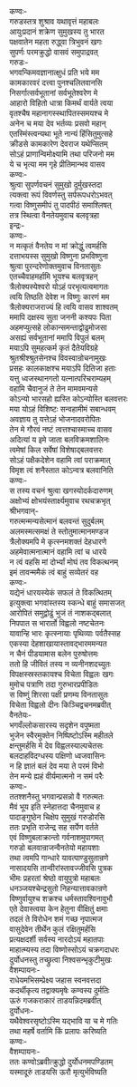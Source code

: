 कण्वः-  
गरुडस्तत्र शुश्राव यथावृत्तं महाबलः  
आयुःप्रदानं शक्रेण सुमुखस्य तु भारत  
पक्षवातेन महता रुद्ध्वा त्रिभुवनं खगः  
सुपर्णः परमक्रुद्धो वासवं समुपाद्रवत्  
गरुडः-  
भगवन्किमवज्ञानात्क्षुधं प्रति भये मम  
कामकारवरं दत्त्वा पुनश्चलितवानसि  
निसर्गात्सर्वभूतानां सर्वभूतेश्वरेण मे  
आहारो विहितो धात्रा किमर्थं वार्यते त्वया  
वृतश्चैष महानागस्स्थापितस्समयश्च मे  
अनेन च मया देव भर्तव्यः प्रसवो महान्  
एतस्मिंस्त्वन्यथा भूते नान्यं हिंसितुमुत्सहे  
क्रीडसे कामकारेण देवराज यथेप्सितम्  
सोऽहं प्राणान्विमोक्ष्यामि तथा परिजनो मम  
ये च भृत्या मम गृहे प्रीतिमान्भव वासव  
कण्वः-  
श्रुत्वा सुपर्णवचनं सुमुखो दुर्मुखस्तदा  
त्यक्त्वा रूपं विवर्णस्तु सर्परूपधरोऽभवत्  
गत्वा विष्णुसमीपं तु पादपीठं समाश्लिषत्  
तत्र स्थित्वा वैनतेयमुवाच बलवृत्रहा  
इन्द्रः-  
कण्वः-  
न मत्कृतं वैनतेय न मां क्रोद्धुं त्वमर्हसि  
दत्ताभयस्स सुमुखो विष्णुना प्रभविष्णुना  
श्रुत्वा पुरन्दरेणोक्तमुवाच विनतासुतः  
एतच्चैवाहमर्हामि भूयश्च बलवृत्रहन्  
त्रैलोक्यस्येश्वरो योऽहं परभृत्यत्वमागतः  
त्वयि तिष्ठति देवेश न विष्णुः कारणं मम  
त्रैलोक्यराजराज्यं हि त्वयि वासव शाश्वतम्  
ममापि दक्षस्य सुता जननी कश्यपः पिता  
अहमप्युत्सहे लोकान्समन्ताद्वोढुमोजसा  
असह्यं सर्वभूतानां ममापि विपुलं बलम्  
मयाऽपि सुमहत्कर्म कृतं दैतेयविग्रहे  
श्रुतश्रीश्श्रुतसेनश्च विवस्वान्रोचनामुखः  
प्रसहः कालकाक्षश्च मयाऽपि दितिजा हताः  
यत्तु ध्वजस्थानगतो यत्नात्परिचराम्यहम्  
वहामि चैवानुजं ते तेन मामवमन्यसे  
कोऽन्यो भारसहो ह्यस्ति कोऽन्योस्ति बलवत्तरः  
मया योऽहं विशिष्टः सन्वहामीमं सबान्धवम्  
अवज्ञाय तु यत्तेऽहं भोजनादवरोपितः  
तेन मे गौरवं नष्टं त्वत्तश्चास्माच्च वासव  
अदित्यां य इमे जाता बलविक्रमशालिनः  
त्वमेषां किल सर्वेषां विशेषाद्बलवत्तरः  
सोऽहं पक्षैकदेशेन वहामि त्वां पराक्रमात्  
विमृश त्वं शनैस्तात कोऽन्वत्र बलवानिति  
कण्वः-  
स तस्य वचनं श्रुत्वा खगस्योदर्कदारुणम्  
अक्षोभ्यं क्षोभयंस्तार्क्ष्यमुवाच रथचक्रभृत्  
श्रीभगवान्-  
गरुत्मन्मन्यसेत्मानं बलवन्तं सुदुर्बलम्  
अलमस्मत्समक्षं ते स्तोतुमात्मानमण्डज  
त्रैलोक्यमपि मे कृत्स्नमशक्तं देहधारणे  
अहमेवात्मनात्मानं वहामि त्वां च धारये  
न त्वं वहसि मां दोर्भ्यां मोघं तव विकत्थनम्  
इमं तावन्ममैकं त्वं बाहुं सव्येतरं वह  
कण्वः-  
यद्येनं धारयस्येकं सफलं ते विकत्थितम्  
इत्युक्त्वा भगवांस्तस्य स्कन्धे बाहुं समासजत्  
आरोपितं समुद्वोढुं भुजं तं नाशकद्बलात्  
निपपात स भारार्तो विह्वलो नष्टचेतनः  
यावान्हि भारः कृत्स्नायाः पृथिव्याः पर्वतैस्सह  
एकस्या देहशाखायास्तावद्भारममन्यत  
न चैनं पीडयामास बलेन पुरुषोत्तमः  
ततो हि जीवितं तस्य न व्यनीनशदच्युतः  
विपक्षस्स्रस्तकायश्च विचेता विह्वलः खगः  
मुमोच पत्राणि तदा गुरुभारप्रपीडितः  
स विष्णुं शिरसा पक्षी प्रणम्य विनतासुतः  
विचेता विह्वलो दीनः किञ्चिद्वचनमब्रवीत्  
वैनतेयः-  
भगवँल्लोकसारस्य सदृशेन वपुष्मता  
भुजेन स्वैरमुक्तेन निष्पिष्टोऽस्मि महीतले  
क्षन्तुमर्हसि मे देव विह्वलस्याल्पचेतसः  
बलदाहविदग्धस्य पक्षिणो ध्वजवासिनः  
न हि ज्ञातं बलं देव मया ते परमं विभो  
तेन मन्ये ह्यहं वीर्यमात्मनो न समं परैः  
कण्वः-  
ततश्शनैस्तु भगवान्प्रसन्नो वै गरुत्मतः  
मैवं भूय इति स्नेहात्तदा चैनमुवाच ह  
पादाङ्गुष्ठेन चिक्षेप सुमुखं गरुडोरसि  
ततः प्रभृति राजेन्द्र सह सर्पेण वर्तते  
एवं विष्णुबलाक्रान्तो गर्वनाशमुपागमत्  
गरुडो बलवान्राजन्वैनतेयो महायशाः  
तथा त्वमपि गान्धारे यावत्पाण्डुसुतान्रणे  
नासादयसि तान्वीरांस्तावज्जीवसि पुत्रक  
भीमः प्रहरतां श्रेष्ठो वायुपुत्रो महाबलः  
धनञ्जयश्चेन्द्रसुतो निहन्यात्तावकान्रणे  
विष्णुर्वायुश्च शक्रश्च धर्मस्तावश्विनावुभौ  
एते देवास्त्वया केन हेतुना वीक्षितुं क्षमाः  
तदलं ते विरोधेन शमं गच्छ नृपात्मज  
वासुदेवेन तीर्थेन कुलं रक्षितुमर्हसि  
प्रत्यक्षदर्शी सर्वस्य नारदोऽयं महातपाः  
माहात्म्यस्य तदा विष्णोस्सोऽयं चक्रगदाधरः  
दुर्योधनस्तु तच्छ्रुत्वा निश्वसन्भृकुटीमुखः  
वैशम्पायनः-  
राधेयमभिसम्प्रेक्ष्य जहास स्वनवत्तदा  
कदर्थीकृत्य तद्वाक्यमृषेः कण्वस्य दुर्मतिः  
ऊरुं गजकराकारं ताडयन्निदमब्रवीत्  
दुर्योधनः-  
यथैवेश्वरसृष्टोऽस्मि यद्भावि या च मे गतिः  
तथा महर्षे वर्तामि किं प्रलापः करिष्यति  
कण्वः-  
वैशम्पायनः-  
ततः कण्वोऽब्रवीत्क्रुद्धो दुर्योधनमपण्डितम्  
यस्मादूरुं ताडयसि ऊरौ मृत्युर्भविष्यति  

